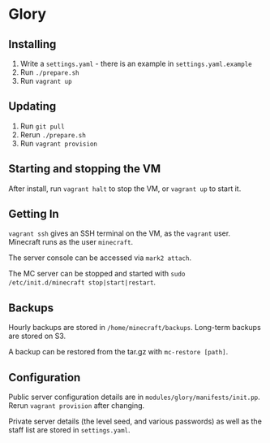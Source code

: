 Glory
=====

Installing
----------

1. Write a `settings.yaml` - there is an example in `settings.yaml.example`
2. Run `./prepare.sh`
3. Run `vagrant up`

Updating
--------

1. Run `git pull`
2. Rerun `./prepare.sh`
3. Run `vagrant provision`

Starting and stopping the VM
----------------------------

After install, run `vagrant halt` to stop the VM, or `vagrant up` to
start it.

Getting In
----------

`vagrant ssh` gives an SSH terminal on the VM, as the `vagrant`
user. Minecraft runs as the user `minecraft`.

The server console can be accessed via `mark2 attach`.

The MC server can be stopped and started with `sudo /etc/init.d/minecraft
stop|start|restart`.

Backups
-------

Hourly backups are stored in `/home/minecraft/backups`. Long-term backups
are stored on S3.

A backup can be restored from the tar.gz with `mc-restore [path]`.

Configuration
-------------

Public server configuration details are in
`modules/glory/manifests/init.pp`. Rerun `vagrant provision` after changing.

Private server details (the level seed, and various passwords) as well as
the staff list are stored in `settings.yaml`.

